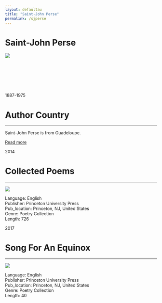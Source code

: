 ```yaml
---
layout: defaultau
title: "Saint-John Perse"
permalink: /sjperse
---
```

<!-- partial:index.partial.html -->
<div class="content">
    <h1>Saint-John Perse</h1>
    <div class="quote">
        <div><img src="https://upload.wikimedia.org/wikipedia/commons/1/10/Saint-John_Perse_1960.jpg" class="logo"></div>
    </div>
    <div class="timeline">
        <div style="padding-bottom:100px;"></div>
        <div class="block">
            <div class="date right"><p class="right">1887-1975</p></div>
            <div class="dot"></div>
            <div class="left first">
                <h1>Author Country</h1><hr>
            <p>Saint-John Perse is from Guadeloupe.</p>
                <a href="https://en.wikipedia.org/wiki/Saint-John_Perse">Read more</a>
            </div>
        </div>
        <div class="block">
            <div class="date left"><p class="left">2014</p></div>
            <div class="dot"></div>
            <div class="right">
                <h1>Collected Poems</h1><hr>
                <p><img src="https://m.media-amazon.com/images/I/21JS1lfwmyS._SY291_BO1,204,203,200_QL40_FMwebp_.jpg"></p>
                <p>
                Language: English<br/>
                Publisher: Princeton University Press<br/>
                Pub_location: Princeton, NJ, United States<br/>
                Genre: Poetry Collection<br/>
                Length: 726<br/>                   </p>
            </div>
        </div>
 	  <div class="block">
            <div class="date left"><p class="left">2017</p></div>
            <div class="dot"></div>
            <div class="right">
                <h1>Song For An Equinox</h1><hr>
                <p><img src="https://m.media-amazon.com/images/I/21Ck4YCIkpL._SX311_BO1,204,203,200_.jpg"></p>
                <p>
                Language: English<br/>
                Publisher: Princeton University Press<br/>
                Pub_location: Princeton, NJ, United States<br/>
                Genre: Poetry Collection<br/>
                Length: 40<br/>                   </p>
            </div>
        </div>
 